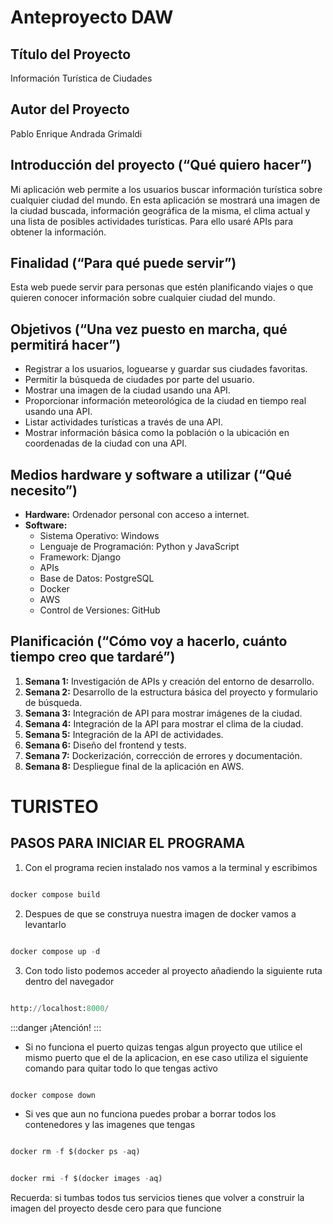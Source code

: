 # Anteproyecto DAW

## Título del Proyecto
Información Turística de Ciudades

## Autor del Proyecto
Pablo Enrique Andrada Grimaldi

## Introducción del proyecto (“Qué quiero hacer”)
Mi aplicación web permite a los usuarios buscar información turística sobre cualquier ciudad del mundo. En esta aplicación se mostrará una imagen de la ciudad buscada, información geográfica de la misma, el clima actual y una lista de posibles actividades turísticas. Para ello usaré APIs para obtener la información.

## Finalidad (“Para qué puede servir”)
Esta web puede servir para personas que estén planificando viajes o que quieren conocer información sobre cualquier ciudad del mundo.

## Objetivos (“Una vez puesto en marcha, qué permitirá hacer”)
- Registrar a los usuarios, loguearse y guardar sus ciudades favoritas.
- Permitir la búsqueda de ciudades por parte del usuario.
- Mostrar una imagen de la ciudad usando una API.
- Proporcionar información meteorológica de la ciudad en tiempo real usando una API.
- Listar actividades turísticas a través de una API.
- Mostrar información básica como la población o la ubicación en coordenadas de la ciudad con una API.

## Medios hardware y software a utilizar (“Qué necesito”)
- **Hardware:** Ordenador personal con acceso a internet.
- **Software:**
  - Sistema Operativo: Windows
  - Lenguaje de Programación: Python y JavaScript
  - Framework: Django
  - APIs
  - Base de Datos: PostgreSQL
  - Docker
  - AWS
  - Control de Versiones: GitHub

## Planificación (“Cómo voy a hacerlo, cuánto tiempo creo que tardaré”)
1. **Semana 1:** Investigación de APIs y creación del entorno de desarrollo.
2. **Semana 2:** Desarrollo de la estructura básica del proyecto y formulario de búsqueda.
3. **Semana 3:** Integración de API para mostrar imágenes de la ciudad.
4. **Semana 4:** Integración de la API para mostrar el clima de la ciudad.
5. **Semana 5:** Integración de la API de actividades.
6. **Semana 6:** Diseño del frontend y tests.
7. **Semana 7:** Dockerización, corrección de errores y documentación.
8. **Semana 8:** Despliegue final de la aplicación en AWS.


# TURISTEO
## PASOS PARA INICIAR EL PROGRAMA
1. Con el programa recien instalado nos vamos a la terminal y escribimos
```python

docker compose build

````

2. Despues de que se construya nuestra imagen de docker vamos a levantarlo
```python

docker compose up -d

````

3. Con todo listo podemos acceder al proyecto añadiendo la siguiente ruta dentro del navegador
```python

http://localhost:8000/

````

:::danger
¡Atención!
:::

- Si no funciona el puerto quizas tengas algun proyecto que utilice el mismo puerto que el de la aplicacion, en ese caso utiliza el siguiente comando para quitar todo lo que tengas activo
```python

docker compose down

```

- Si ves que aun no funciona puedes probar a borrar todos los contenedores y las imagenes que tengas
```python

docker rm -f $(docker ps -aq)

```
```python

docker rmi -f $(docker images -aq)

```

Recuerda: si tumbas todos tus servicios tienes que volver a construir la imagen del proyecto desde cero para que funcione
